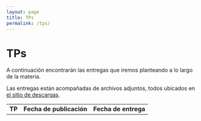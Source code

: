 ```yaml
---
layout: page
title: TPs
permalink: /tps/
---
```


TPs
=======

A continuación encontrarán las entregas que iremos planteando a lo largo de la
materia.

Las entregas están acompañadas de archivos adjuntos, todos ubicados en [el sitio de descargas]({{site.skel}}).

<table class="table table-striped">
  <tbody id="tabla-trabajos">
    <tr>
      <td><strong>TP</strong></td>
      <td><strong>Fecha de publicación</strong></td>
      <td><strong>Fecha de entrega</strong></td>
    </tr>
  </tbody>
</table>
 
 <h4 id="trabajo"></h4>
 
 <script src="{{ '/assets/js/publicacionTPs.js' | relative_url }}"></script> 
